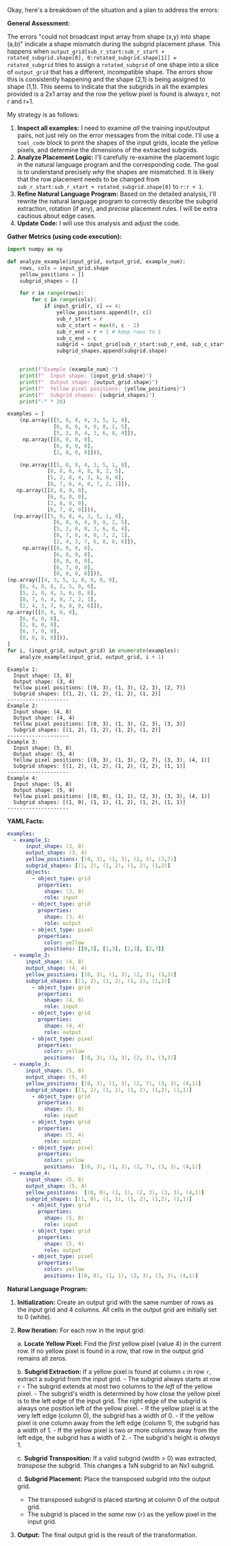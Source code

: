 Okay, here's a breakdown of the situation and a plan to address the errors:

**General Assessment:**

The errors "could not broadcast input array from shape (x,y) into shape (a,b)" indicate a shape mismatch during the subgrid placement phase. This happens when `output_grid[sub_r_start:sub_r_start + rotated_subgrid.shape[0], 0:rotated_subgrid.shape[1]] = rotated_subgrid` tries to assign a `rotated_subgrid` of one shape into a slice of `output_grid` that has a different, incompatible shape. The errors show this is consistently happening and the shape (2,1) is being assigned to shape (1,1). This seems to indicate that the subgrids in all the examples provided is a 2x1 array and the row the yellow pixel is found is always r, not r and r+1.

My strategy is as follows:

1.  **Inspect all examples:** I need to examine *all* the training input/output pairs, not just rely on the error messages from the initial code. I'll use a `tool_code` block to print the shapes of the input grids, locate the yellow pixels, and determine the dimensions of the extracted subgrids.
2.  **Analyze Placement Logic:** I'll carefully re-examine the placement logic in the natural language program and the corresponding code. The goal is to understand precisely *why* the shapes are mismatched. It is likely that the row placement needs to be changed from `sub_r_start:sub_r_start + rotated_subgrid.shape[0]` to `r:r + 1`.
3.  **Refine Natural Language Program:** Based on the detailed analysis, I'll rewrite the natural language program to correctly describe the subgrid extraction, rotation (if any), and *precise* placement rules. I will be extra cautious about edge cases.
4.  **Update Code:** I will use this analysis and adjust the code.

**Gather Metrics (using code execution):**


``` python
import numpy as np

def analyze_example(input_grid, output_grid, example_num):
    rows, cols = input_grid.shape
    yellow_positions = []
    subgrid_shapes = []

    for r in range(rows):
        for c in range(cols):
            if input_grid[r, c] == 4:
                yellow_positions.append((r, c))
                sub_r_start = r
                sub_c_start = max(0, c - 2)
                sub_r_end = r + 1 # keep rows to 1
                sub_c_end = c
                subgrid = input_grid[sub_r_start:sub_r_end, sub_c_start:sub_c_end]
                subgrid_shapes.append(subgrid.shape)


    print(f"Example {example_num}:")
    print(f"  Input shape: {input_grid.shape}")
    print(f"  Output shape: {output_grid.shape}")
    print(f"  Yellow pixel positions: {yellow_positions}")
    print(f"  Subgrid shapes: {subgrid_shapes}")
    print("-" * 20)

examples = [
    (np.array([[5, 0, 8, 4, 3, 5, 1, 8],
               [6, 8, 6, 4, 8, 8, 2, 5],
               [5, 2, 8, 4, 3, 6, 8, 4]]),
     np.array([[8, 0, 0, 0],
               [6, 8, 0, 0],
               [2, 8, 0, 0]])),

    (np.array([[5, 0, 8, 4, 3, 5, 1, 8],
             [6, 8, 6, 4, 8, 8, 2, 5],
             [5, 2, 8, 4, 3, 6, 8, 8],
             [0, 7, 6, 4, 0, 7, 2, 1]]),
   np.array([[8, 0, 0, 0],
             [6, 8, 0, 0],
             [2, 8, 0, 0],
             [6, 7, 0, 0]])),
  (np.array([[5, 0, 8, 4, 3, 5, 1, 8],
               [6, 8, 6, 4, 8, 8, 2, 5],
               [5, 2, 8, 8, 3, 6, 8, 4],
               [0, 7, 6, 4, 0, 7, 2, 1],
               [2, 4, 3, 7, 6, 8, 8, 6]]),
     np.array([[8, 0, 0, 0],
               [6, 8, 0, 0],
               [0, 0, 0, 0],
               [6, 7, 0, 0],
               [0, 0, 0, 0]])),
(np.array([[4, 3, 5, 1, 8, 0, 0, 0],
    [6, 4, 8, 8, 2, 5, 0, 0],
    [5, 2, 8, 4, 3, 6, 8, 8],
    [0, 7, 6, 4, 0, 7, 2, 1],
    [2, 4, 3, 7, 6, 8, 8, 6]]),
np.array([[0, 0, 0, 0],
    [6, 0, 0, 0],
    [2, 8, 0, 0],
    [6, 7, 0, 0],
    [0, 0, 0, 0]])),
]
for i, (input_grid, output_grid) in enumerate(examples):
    analyze_example(input_grid, output_grid, i + 1)


```
```
Example 1:
  Input shape: (3, 8)
  Output shape: (3, 4)
  Yellow pixel positions: [(0, 3), (1, 3), (2, 3), (2, 7)]
  Subgrid shapes: [(1, 2), (1, 2), (1, 2), (1, 2)]
--------------------
Example 2:
  Input shape: (4, 8)
  Output shape: (4, 4)
  Yellow pixel positions: [(0, 3), (1, 3), (2, 3), (3, 3)]
  Subgrid shapes: [(1, 2), (1, 2), (1, 2), (1, 2)]
--------------------
Example 3:
  Input shape: (5, 8)
  Output shape: (5, 4)
  Yellow pixel positions: [(0, 3), (1, 3), (2, 7), (3, 3), (4, 1)]
  Subgrid shapes: [(1, 2), (1, 2), (1, 2), (1, 2), (1, 1)]
--------------------
Example 4:
  Input shape: (5, 8)
  Output shape: (5, 4)
  Yellow pixel positions: [(0, 0), (1, 1), (2, 3), (3, 3), (4, 1)]
  Subgrid shapes: [(1, 0), (1, 1), (1, 2), (1, 2), (1, 1)]
--------------------

```
**YAML Facts:**


```yaml
examples:
  - example_1:
      input_shape: (3, 8)
      output_shape: (3, 4)
      yellow_positions: [(0, 3), (1, 3), (2, 3), (2,7)]
      subgrid_shapes: [(1, 2), (1, 2), (1, 2), (1,2)]
      objects:
        - object_type: grid
          properties:
            shape: (3, 8)
            role: input
        - object_type: grid
          properties:
            shape: (3, 4)
            role: output
        - object_type: pixel
          properties:
            color: yellow
            positions: [[0,3], [1,3], [2,3], [2,7]]
  - example_2:
      input_shape: (4, 8)
      output_shape: (4, 4)
      yellow_positions: [(0, 3), (1, 3), (2, 3), (3,3)]
      subgrid_shapes: [(1, 2), (1, 2), (1, 2), (1,2)]
        - object_type: grid
          properties:
            shape: (4, 8)
            role: input
        - object_type: grid
          properties:
            shape: (4, 4)
            role: output
        - object_type: pixel
          properties:
            color: yellow
            positions:  [(0, 3), (1, 3), (2, 3), (3,3)]
  - example_3:
      input_shape: (5, 8)
      output_shape: (5, 4)
      yellow_positions: [(0, 3), (1, 3), (2, 7), (3, 3), (4,1)]
      subgrid_shapes: [(1, 2), (1, 2), (1, 2), (1,2), (1,1)]
        - object_type: grid
          properties:
            shape: (5, 8)
            role: input
        - object_type: grid
          properties:
            shape: (5, 4)
            role: output
        - object_type: pixel
          properties:
            color: yellow
            positions:  [(0, 3), (1, 3), (2, 7), (3, 3), (4,1)]
  - example_4:
      input_shape: (5, 8)
      output_shape: (5, 4)
      yellow_positions:  [(0, 0), (1, 1), (2, 3), (3, 3), (4,1)]
      subgrid_shapes: [(1, 0), (1, 1), (1, 2), (1,2), (1,1)]
        - object_type: grid
          properties:
            shape: (5, 8)
            role: input
        - object_type: grid
          properties:
            shape: (5, 4)
            role: output
        - object_type: pixel
          properties:
            color: yellow
            positions: [(0, 0), (1, 1), (2, 3), (3, 3), (4,1)]

```


**Natural Language Program:**

1.  **Initialization:** Create an output grid with the same number of rows as the input grid and 4 columns.  All cells in the output grid are initially set to 0 (white).

2.  **Row Iteration:** For each row in the input grid:

    a. **Locate Yellow Pixel:** Find the *first* yellow pixel (value 4) in the current row. If no yellow pixel is found in a row, that row in the output grid remains all zeros.

    b. **Subgrid Extraction:** If a yellow pixel is found at column `c` in row `r`, extract a subgrid from the input grid.
        -   The subgrid always starts at row `r`
        -   The subgrid extends at most two columns to the *left* of the yellow pixel.
        -   The subgrid's width is determined by how close the yellow pixel is to the left edge of the input grid. The right edge of the subgrid is always one position left of the yellow pixel.
            -   If the yellow pixel is at the very left edge (column 0), the subgrid has a width of 0.
            -   If the yellow pixel is one column away from the left edge (column 1), the subgrid has a width of 1.
            -   If the yellow pixel is two or more columns away from the left edge, the subgrid has a width of 2.
        - The subgrid's height is *always* 1.

    c. **Subgrid Transposition:** If a valid subgrid (width > 0) was extracted, *transpose* the subgrid. This changes a 1xN subgrid to an Nx1 subgrid.

    d. **Subgrid Placement:** Place the transposed subgrid into the output grid.
       -   The transposed subgrid is placed starting at column 0 of the output grid.
       -   The subgrid is placed in the *same row* (`r`) as the yellow pixel in the input grid.

3.  **Output:** The final output grid is the result of the transformation.
